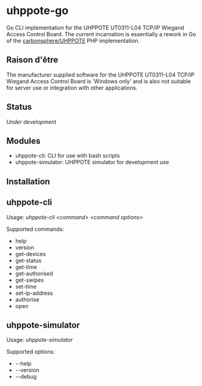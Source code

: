 # uhppote-go

Go CLI implementation for the UHPPOTE UT0311-L04 TCP/IP Wiegand Access Control Board. The current incarnation is essentially a rework in Go of the [carbonsphere/UHPPOTE](https://github.com/carbonsphere/UHPPOTE) PHP implementation.

## Raison d'être

The manufacturer supplied software for the UHPPOTE UT0311-L04 TCP/IP Wiegand Access Control Board is 'Windows only' and is also not suitable for server use or integration with other applications.

## Status

*Under development*

## Modules

- uhppote-cli:       CLI for use with bash scripts
- uhppote-simulator: UHPPOTE simulator for development use

## Installation

## uhppote-cli

Usage: *uhppote-cli \<command\> \<command options\>*

Supported commands:
- help
- version
- get-devices
- get-status
- get-time
- get-authorised
- get-swipes
- set-time
- set-ip-address
- authorise
- open

## uhppote-simulator

Usage: *uhppote-simulator*

Supported options:
- --help
- --version
- --debug








